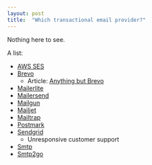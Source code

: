 ```yaml
---
layout: post
title:  "Which transactional email provider?"
---
```


Nothing here to see.

A list:
- [AWS SES](https://aws.amazon.com/ses/)
- [Brevo](https://Brevo.com) 
  - Article: [Anything but Brevo](https://avdi.codes/anything-but-brevo/)
- [Mailerlite](https://Mailerlite.com)
- [Mailersend](https://Mailersend.com)
- [Mailgun](https://Mailgun.com)
- [Mailjet](https://Mailjet.com)
- [Mailtrap](https://Mailtrap.com)
- [Postmark](https://Postmark.com)
- [Sendgrid](https://Sendgrid.com)
  - Unresponsive customer support
- [Smtp](https://Smtp.com)
- [Smtp2go](https://Smtp2go.com)
